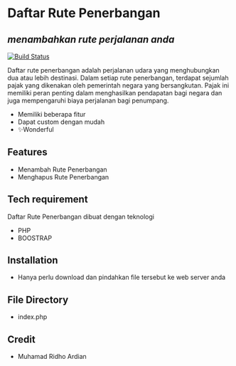 # Daftar Rute Penerbangan
## _menambahkan rute perjalanan anda_

[![Build Status](https://travis-ci.org/joemccann/dillinger.svg?branch=master)](https://github.com/pockypaw/simpleCalc)

Daftar rute penerbangan adalah perjalanan udara yang menghubungkan dua atau lebih destinasi. Dalam setiap rute penerbangan, terdapat sejumlah pajak yang dikenakan oleh pemerintah negara yang bersangkutan. Pajak ini memiliki peran penting dalam menghasilkan pendapatan bagi negara dan juga mempengaruhi biaya perjalanan bagi penumpang.

- Memiliki beberapa fitur 
- Dapat custom dengan mudah
- ✨Wonderful

## Features

- Menambah Rute Penerbangan
- Menghapus Rute Penerbangan

## Tech requirement

Daftar Rute Penerbangan dibuat dengan teknologi

- PHP 
- BOOSTRAP




## Installation

- Hanya perlu download dan pindahkan file tersebut ke web server anda

## File Directory
- index.php

## Credit
- Muhamad Ridho Ardian
